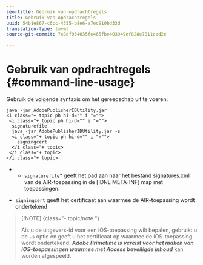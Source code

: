 ```yaml
---
seo-title: Gebruik van opdrachtregels
title: Gebruik van opdrachtregels
uuid: 54b1e867-c6cc-4355-b8e6-a7ec910bd33d
translation-type: tm+mt
source-git-commit: 7e8df034035fe465fbe403949ef828e7811ced2e

---
```



# Gebruik van opdrachtregels {#command-line-usage}

Gebruik de volgende syntaxis om het gereedschap uit te voeren:

```
java -jar AdobePublisherIDUtility.jar 
<i class="+ topic ph hi-d="" i "="">
 <i class="+ topic ph hi-d="" i "="">
  signaturefile 
  java -jar AdobePublisherIDUtility.jar -s 
  <i class="+ topic ph hi-d="" i "="">
    signingcert
  </i class="+ topic>
 </i class="+ topic>
</i class="+ topic>
```

* 
   * `signaturefile`* geeft het pad aan naar het bestand signatures.xml van de AIR-toepassing in de [!DNL META-INF] map met toepassingen.

* `signingcert` geeft het certificaat aan waarmee de AIR-toepassing wordt ondertekend

>[!NOTE] {class=&quot;- topic/note &quot;}
>
>Als u de uitgevers-id voor een iOS-toepassing wilt bepalen, gebruikt u de `-s` optie en geeft u het certificaat op waarmee de iOS-toepassing wordt ondertekend. ***Adobe Primetime is vereist voor het maken van iOS-toepassingen waarmee met Access beveiligde inhoud*** kan worden afgespeeld.


